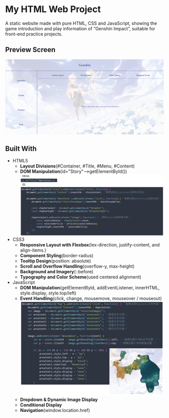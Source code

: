 # My HTML Web Project
A static website made with pure HTML, CSS and JavaScript, showing the game introduction and play information of “Genshin Impact”, suitable for front-end practice projects.
## Preview Screen
![Screenshot](images/home.png)
## Built With
- HTML5
  - **Layout Divisions**(#Container, #Title, #Menu, #Content)
  - **DOM Manipulation**(id="Story"-->getElementById())
    ![Screenshot](images/narrative_code.png)
- CSS3
  - **Responsive Layout with Flexbox**(lex-direction, justify-content, and align-items.)
  - **Component Styling**(border-radius)
  - **Tooltip Design**(position: absolute)
  - **Scroll and Overflow Handling**(overflow-y, max-height)
  - **Background and Imagery**(::before)
  - **Typography and Color Scheme**(used centered alignment)
- JavaScript
  - **DOM Manipulation**(getElementById, addEventListener, innerHTML, style.display, style.top/left)
  - **Event Handling**(click, change, mousemove, mouseover / mouseout)
    ![Screenshot](images/mousemove_code.png)
  - **Dropdown & Dynamic Image Display**
  - **Conditional Display**
  - **Navigation**(window.location.href)
